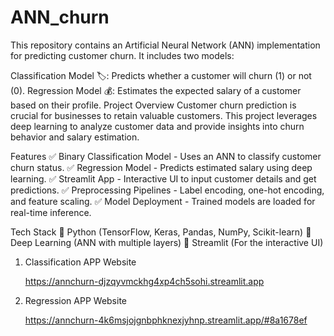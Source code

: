 # ANN_churn

This repository contains an Artificial Neural Network (ANN) implementation for predicting customer churn. It includes two models:

Classification Model 🏷️: Predicts whether a customer will churn (1) or not (0).
Regression Model 💰: Estimates the expected salary of a customer based on their profile.
Project Overview
Customer churn prediction is crucial for businesses to retain valuable customers. This project leverages deep learning to analyze customer data and provide insights into churn behavior and salary estimation.

Features
✅ Binary Classification Model - Uses an ANN to classify customer churn status.
✅ Regression Model - Predicts estimated salary using deep learning.
✅ Streamlit App - Interactive UI to input customer details and get predictions.
✅ Preprocessing Pipelines - Label encoding, one-hot encoding, and feature scaling.
✅ Model Deployment - Trained models are loaded for real-time inference.

Tech Stack
🔹 Python (TensorFlow, Keras, Pandas, NumPy, Scikit-learn)
🔹 Deep Learning (ANN with multiple layers)
🔹 Streamlit (For the interactive UI)


1. Classification APP Website

   https://annchurn-djzqyvmckhg4xp4ch5sohi.streamlit.app

3. Regression APP Website

   https://annchurn-4k6msjojgnbphknexjyhnp.streamlit.app/#8a1678ef
